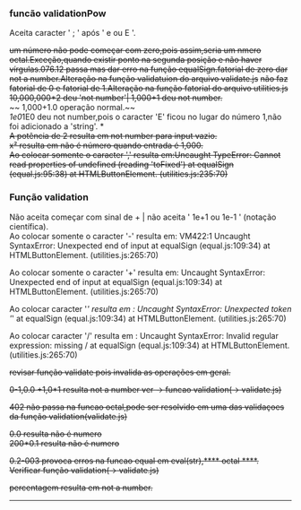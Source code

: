 ### funcão validationPow  
Aceita caracter ' ; ' após ' e ou E '. 

~~um número não pode começar com zero,pois assim,seria um nmero octal.Exceção,quando existir ponto na segunda posição e não haver vírgulas.076.12 passa mas dar erro na função equalSign.fatorial de zero dar not a number.Alteração na função validatuion do arquivo validate.js~~
~~não faz fatorial de 0 e fatorial de 1.Alteração na função fatorial do arquivo utilities.js~~  
~~10,000,000*2 deu 'not number'| 1,000+1 deu not number.~~  
~~ 1,000+1.0  operação normal.~~    
*1e0*1E0 deu not number,pois o caracter 'E' ficou no lugar do número 1,não foi adicionado a 'string'. *    
~~A potência de 2 resulta em not number para input vazio.~~   
~~x² resulta em não é número quando entrada é 1,000.~~    
~~Ao colocar somente o caracter ',' resulta em:Uncaught TypeError: Cannot read properties of undefined (reading 'toFixed')   at equalSign (equal.js:95:38)  at HTMLButtonElement.<anonymous> (utilities.js:235:70)~~  

### Função validation 

Não aceita começar com sinal de + | não aceita ' 1e+1 ou 1e-1 ' (notação científica).   
Ao colocar somente o caracter '-' resulta em: 
VM422:1  Uncaught SyntaxError: Unexpected end of input
    at equalSign (equal.js:109:34)
    at HTMLButtonElement.<anonymous> (utilities.js:265:70)  

Ao colocar somente o caracter '+' resulta em: Uncaught SyntaxError: Unexpected end of input
    at equalSign (equal.js:109:34)
    at HTMLButtonElement.<anonymous> (utilities.js:265:70) 

Ao colocar caracter '*' resulta em : Uncaught SyntaxError: Unexpected token '*'
    at equalSign (equal.js:109:34)
    at HTMLButtonElement.<anonymous> (utilities.js:265:70)  

Ao colocar caracter  '/' resulta em : Uncaught SyntaxError: Invalid regular expression: missing /
    at equalSign (equal.js:109:34)
    at HTMLButtonElement.<anonymous> (utilities.js:265:70)

~~revisar função validate pois invalida as operações em geral.~~   

~~0-1,0.0 +1,0*1 resulta not a number ver -> funcao validation(-> validate.js)~~   

~~402 não passa na funcao octal,pode ser resolvido em uma das validaçoes da função validation(validate.js)~~

~~0.0 resulta não é numero~~    
~~200*0.1 resulta não é numero~~    

~~0.2-003 provoca erros na funcao equal em eval(str),**** octal ****. Verificar função validation(-> validate.js)~~  

~~percentagem resulta em not a number.~~  

***  

